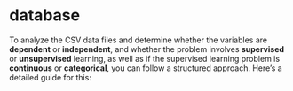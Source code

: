  # database
 To analyze the CSV data files and determine whether the variables are **dependent** or **independent**, and whether the problem involves **supervised** or **unsupervised** learning, as well as if the supervised learning problem is **continuous** or **categorical**, you can follow a structured approach. Here’s a detailed guide for this:

